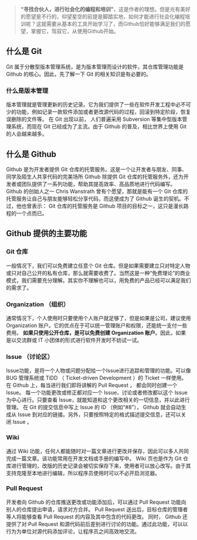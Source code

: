 <!--
author: 东方鹗
date: 2016-06-02
title: github概述
tags: git, github, 你应该会玩github
category: git
status: publish
summary: **“寻找合伙人，进行社会化的编程和培训”**，这是作者的理想。但是光有美好的愿望是不行的，仰望星空的前提是脚踏实地，如何才能进行社会化编程培训呢？这就需要从基本的工具开始学习了，而Github恰好能够满足我们的愿望，掌握它，驾驭它，从使用Github开始。
-->


> **“寻找合伙人，进行社会化的编程和培训”**，这是作者的理想。但是光有美好的愿望是不行的，仰望星空的前提是脚踏实地，如何才能进行社会化编程培训呢？这就需要从基本的工具开始学习了，而Github恰好能够满足我们的愿望，掌握它，驾驭它，从使用Github开始。

## 什么是 Git

Git 属于分散型版本管理系统，是为版本管理而设计的软件，其仓库管理功能是 Github 的核心。因此，先了解一下 Git 的相关知识是有必要的。

### 什么是版本管理

版本管理就是管理更新的历史记录。它为我们提供了一些在软件开发工程中必不可少的功能，例如记录一款软件添加或者更改源代码的过程，回滚到特定阶段，恢复误删除的文件等。
在 Git 出现以前， 人们普遍采用 Subversion 等集中型版本管理系统，而现在 Git 已经成为了主流。由于 Github 的普及，相比世界上使用 Git 的人会越来越多。

## 什么是 Github

Github 是为开发者提供 Git 仓库的托管服务。这是一个让开发者与朋友、同事、同学及陌生人共享代码的完美场所
Github 除提供 Git 仓库的托管服务外，还为开发者或团队提供了一系列功能，帮助其提高效率、高品质地进行代码编写。
Github 的创始人之一 Chris Wanstrath 曾有个愿望，那就是能有一个 Git 仓库的托管服务让自己与朋友能够轻松分享代码，而这便成为了 Github 诞生的契机。不过，他也曾表示： Git 仓库的托管服务是 Github  项目的目标之一，这只是漫长路程的一个点而已。

## Github 提供的主要功能

### Git 仓库

一般情况下，我们可以免费建立任意个 Git 仓库。但是如果需要建立只对特定人物或只对自己公开的私有仓库，那么就需要收费了。当然这是一种“免费理论”的商业模式，我们需要充分理解。其实你不理解也可以，用免费的产品已经可以满足我们的需求了。

### Organization （组织）

通常情况下，个人使用时只要使用个人账户就足够了，但是如果是公司，建议使用 Organization 账户。它的优点在于可以统一管理账户和权限，还能统一支付一些费用。
**如果只使用公开仓库，是可以免费创建 Organization 账户**。因此，如果是以交流群或 IT 小团体的形式进行软件开发时不妨试一试。

### Issue （讨论区）

Issue功能，是将一个人物或问题分配给一个Issue进行追踪和管理的功能。可以像 BUG 管理系统或 TiDD （ Ticket-driven Development ）的 Ticket 一样使用。在 Github 上，每当进行我们即将讲解的 Pull Request ， 都会同时创建一个 Issue。
每一个功能更改或修正都对应一个 Issue，讨论或者修改都以这个 Issue 为中心进行。只要查看 Issue，就能知道和这个更改相关的一切信息，并以此进行管理。
在 Git 的提交信息中写上 Issue 的 ID （例如“#8”）， Github 就会自动生成从 Issue 到对应的链接。另外，只要按照特定的格式描述提交信息，还可以关闭 Issue 。

### Wiki

通过 Wiki 功能，任何人都能随时对一篇文章进行更改并保存，因此可以多人共同完成一篇文章。该功能常用在开发文档或手册的编写中。
Wiki 页也是作为 Git 仓库进行管理的，改版的历史记录会被切实保存下来，使用者可以放心改写。由于其支持克隆至本地进行编辑，所以程序员使用时可以不必开启浏览器。

### Pull Request

开发者向 Github 的仓库推送更改或功能添加后，可以通过 Pull Request 功能向别人的仓库提出申请，请求对方合并。
Pull Request 送出后，目标仓库的管理者等人将能够查看 Pull Request 的内容及其中包含的代码更改。
同时， Github 还提供了对 Pull Request 和源代码前后差别进行讨论的功能。通过此功能，可以以行为为单位对源代码添加评论，让程序员之间高效地交流。



